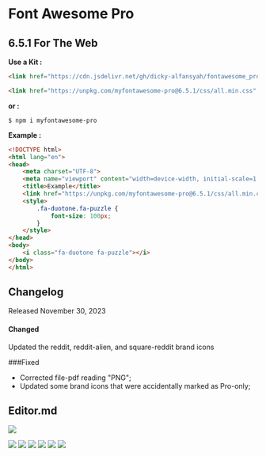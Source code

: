 # Font Awesome Pro
## 6.5.1 For The Web

**Use a Kit :**

```html
<link href="https://cdn.jsdelivr.net/gh/dicky-alfansyah/fontawesome_pro@main/6.5.1/css/all.min.css" rel="stylesheet"  crossorigin="anonymous">
```

```html
<link href="https://unpkg.com/myfontawesome-pro@6.5.1/css/all.min.css" rel="stylesheet"  crossorigin="anonymous">
```

**or :**

`$ npm i myfontawesome-pro`

**Example :**

```html
<!DOCTYPE html>
<html lang="en">
<head>
    <meta charset="UTF-8">
    <meta name="viewport" content="width=device-width, initial-scale=1.0">
    <title>Example</title>
    <link href="https://unpkg.com/myfontawesome-pro@6.5.1/css/all.min.css" rel="stylesheet"  crossorigin="anonymous">
    <style>
        .fa-duotone.fa-puzzle {
            font-size: 100px;
        }
    </style>
</head>
<body>
    <i class="fa-duotone fa-puzzle"></i>
</body>
</html>
```
## Changelog
Released November 30, 2023

####  Changed
Updated the reddit, reddit-alien, and square-reddit brand icons

###Fixed
- Corrected file-pdf reading "PNG";
- Updated some brand icons that were accidentally marked as Pro-only;

## Editor.md

![](https://pandao.github.io/editor.md/images/logos/editormd-logo-180x180.png)

![](https://img.shields.io/github/stars/pandao/editor.md.svg) ![](https://img.shields.io/github/forks/pandao/editor.md.svg) ![](https://img.shields.io/github/tag/pandao/editor.md.svg) ![](https://img.shields.io/github/release/pandao/editor.md.svg) ![](https://img.shields.io/github/issues/pandao/editor.md.svg) ![](https://img.shields.io/bower/v/editor.md.svg)
